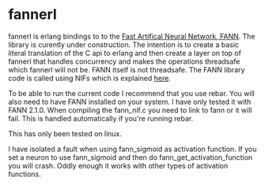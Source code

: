fannerl
======

fannerl is erlang bindings to to the [Fast Artifical Neural Network,
FANN](http://leenissen.dk/fann). The library is curently under
construction. The intention is to create a basic literal translation
of the C api to erlang and then create a layer on top of fannerl that
handles concurrency and makes the operations threadsafe which fannerl
will not be. FANN itself is not threadsafe. The FANN library code is
called using NIFs which is explained
[here](http://www.erlang.org/doc/man/erl_nif.html).

To be able to run the current code I recommend that you use rebar. You
will also need to have FANN installed on your system. I have only
tested it with FANN 2.1.0. When compiling the fann_nif.c you need to
link to fann or it will fail. This is handled automatically if you're
running rebar.

This has only been tested on linux.

I have isolated a fault when using fann_sigmoid as activation
function. If you set a neuron to use fann_sigmoid and then do
fann_get_activation_function you will crash. Oddly enough it works
with other types of activation functions.